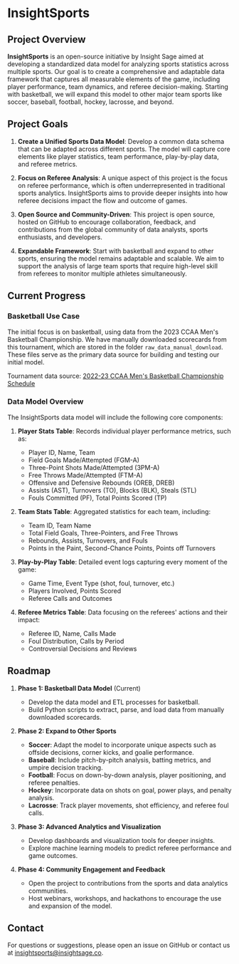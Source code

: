 # InsightSports

## Project Overview

**InsightSports** is an open-source initiative by Insight Sage aimed at developing a standardized data model for analyzing sports statistics across multiple sports. Our goal is to create a comprehensive and adaptable data framework that captures all measurable elements of the game, including player performance, team dynamics, and referee decision-making. Starting with basketball, we will expand this model to other major team sports like soccer, baseball, football, hockey, lacrosse, and beyond.

## Project Goals

1. **Create a Unified Sports Data Model**: Develop a common data schema that can be adapted across different sports. The model will capture core elements like player statistics, team performance, play-by-play data, and referee metrics.
   
2. **Focus on Referee Analysis**: A unique aspect of this project is the focus on referee performance, which is often underrepresented in traditional sports analytics. InsightSports aims to provide deeper insights into how referee decisions impact the flow and outcome of games.

3. **Open Source and Community-Driven**: This project is open source, hosted on GitHub to encourage collaboration, feedback, and contributions from the global community of data analysts, sports enthusiasts, and developers.

4. **Expandable Framework**: Start with basketball and expand to other sports, ensuring the model remains adaptable and scalable. We aim to support the analysis of large team sports that require high-level skill from referees to monitor multiple athletes simultaneously.

## Current Progress

### Basketball Use Case

The initial focus is on basketball, using data from the 2023 CCAA Men's Basketball Championship. We have manually downloaded scorecards from this tournament, which are stored in the folder `raw_data_manual_download`. These files serve as the primary data source for building and testing our initial model.

Tournament data source: [2022-23 CCAA Men's Basketball Championship Schedule](https://www.ccaa.ca/sports/mbkb/2022-23c/schedule)

### Data Model Overview

The InsightSports data model will include the following core components:

1. **Player Stats Table**: Records individual player performance metrics, such as:
   - Player ID, Name, Team
   - Field Goals Made/Attempted (FGM-A)
   - Three-Point Shots Made/Attempted (3PM-A)
   - Free Throws Made/Attempted (FTM-A)
   - Offensive and Defensive Rebounds (OREB, DREB)
   - Assists (AST), Turnovers (TO), Blocks (BLK), Steals (STL)
   - Fouls Committed (PF), Total Points Scored (TP)
   
2. **Team Stats Table**: Aggregated statistics for each team, including:
   - Team ID, Team Name
   - Total Field Goals, Three-Pointers, and Free Throws
   - Rebounds, Assists, Turnovers, and Fouls
   - Points in the Paint, Second-Chance Points, Points off Turnovers

3. **Play-by-Play Table**: Detailed event logs capturing every moment of the game:
   - Game Time, Event Type (shot, foul, turnover, etc.)
   - Players Involved, Points Scored
   - Referee Calls and Outcomes

4. **Referee Metrics Table**: Data focusing on the referees' actions and their impact:
   - Referee ID, Name, Calls Made
   - Foul Distribution, Calls by Period
   - Controversial Decisions and Reviews

## Roadmap

1. **Phase 1: Basketball Data Model** (Current)
   - Develop the data model and ETL processes for basketball.
   - Build Python scripts to extract, parse, and load data from manually downloaded scorecards.

2. **Phase 2: Expand to Other Sports**
   - **Soccer**: Adapt the model to incorporate unique aspects such as offside decisions, corner kicks, and goalie performance.
   - **Baseball**: Include pitch-by-pitch analysis, batting metrics, and umpire decision tracking.
   - **Football**: Focus on down-by-down analysis, player positioning, and referee penalties.
   - **Hockey**: Incorporate data on shots on goal, power plays, and penalty analysis.
   - **Lacrosse**: Track player movements, shot efficiency, and referee foul calls.

3. **Phase 3: Advanced Analytics and Visualization**
   - Develop dashboards and visualization tools for deeper insights.
   - Explore machine learning models to predict referee performance and game outcomes.

4. **Phase 4: Community Engagement and Feedback**
   - Open the project to contributions from the sports and data analytics communities.
   - Host webinars, workshops, and hackathons to encourage the use and expansion of the model.


## Contact

For questions or suggestions, please open an issue on GitHub or contact us at [insightsports@insightsage.co](mailto:insightsports@insightsage.co).
